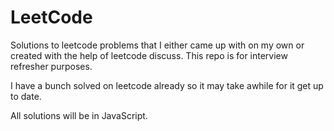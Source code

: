 # LeetCode
Solutions to leetcode problems that I either came up with on my own or created with the help of leetcode discuss. This repo is for interview refresher purposes.

I have a bunch solved on leetcode already so it may take awhile for it get up to date.

All solutions will be in JavaScript.
